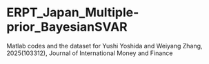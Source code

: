 # ERPT_Japan_Multiple-prior_BayesianSVAR
Matlab codes and the dataset for Yushi Yoshida and Weiyang Zhang, 2025(103312), Journal of International Money and Finance
